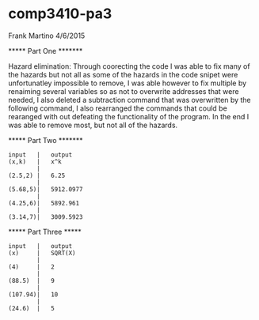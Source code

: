 # comp3410-pa3

Frank Martino 4/6/2015



***** Part One *******

Hazard elimination: Through coorecting the code I was able to fix many of the hazards but not all as some of the hazards in the code snipet were unfortunatley impossible to remove,
					I was able however to fix multiple by renaiming several variables so as not to overwrite addresses that were needed, I also deleted a subtraction command that 
					was overwritten by the following command, I also rearranged the commands that could be rearanged with out defeating the functionality of the program. In the end I 
					was able to remove most, but not all of the hazards. 


***** Part Two *******

	input	|  	output 
	(x,k)	|	x^k
			|
	(2.5,2)	|	6.25
			|
	(5.68,5)|  	5912.0977
			|
	(4.25,6)|	5892.961
			|
	(3.14,7)|	3009.5923
			
			



***** Part Three *****

	input	|  	output 
	(x)		|	SQRT(X)
			|
	(4)		|	2
			|
	(88.5)	|   9	
			|
	(107.94)|	10
			|
	(24.6)	|	5